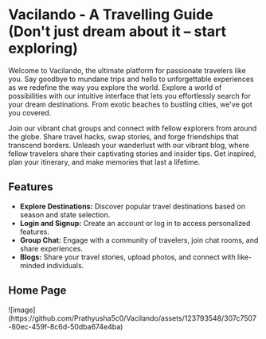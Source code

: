 <h1>Vacilando - A Travelling Guide<br>
(Don't just dream about it – start exploring)</h1>
<p>Welcome to Vacilando, the ultimate platform for passionate travelers like you. Say goodbye to mundane trips and hello to unforgettable experiences as we redefine the way you explore the world.
Explore a world of possibilities with our intuitive interface that lets you effortlessly search for your dream destinations. From exotic beaches to bustling cities, we've got you covered.</p>
<p>
Join our vibrant chat groups and connect with fellow explorers from around the globe. Share travel hacks, swap stories, and forge friendships that transcend borders. Unleash your wanderlust with our vibrant blog, where fellow travelers share their captivating stories and insider tips. Get inspired, plan your itinerary, and make memories that last a lifetime.</p>

<h2>Features</h2>
<ul>
  <li>
    <strong>Explore Destinations:</strong> 
    Discover popular travel destinations based on season and state selection.
  </li>
  <li>
    <strong>Login and Signup:</strong> 
    Create an account or log in to access personalized features.
  </li>
  <li>
    <strong>Group Chat:</strong> 
    Engage with a community of travelers, join chat rooms, and share experiences.
  </li>
  <li>
    <strong>Blogs:</strong> 
    Share your travel stories, upload photos, and connect with like-minded individuals.
  </li>
</ul>

<h2>Home Page</h2>
![image](https://github.com/Prathyusha5c0/Vacilando/assets/123793548/307c7507-80ec-459f-8c6d-50dba674e4ba)



